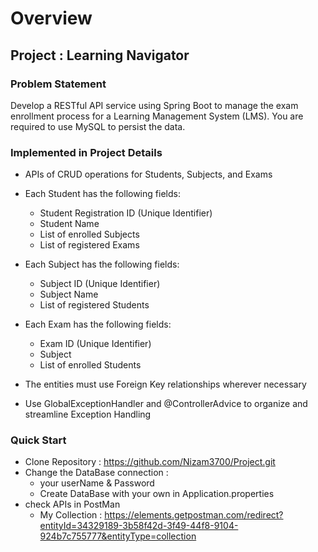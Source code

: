  # Overview
## Project : Learning Navigator
### Problem Statement
Develop a RESTful API service using Spring Boot to manage the exam enrollment process for a Learning Management System (LMS). You are required to use MySQL to persist the data.

### Implemented in Project Details
* APIs of CRUD operations for Students, Subjects, and Exams
* Each Student has the following fields:
  * Student Registration ID (Unique Identifier)
  * Student Name
  * List of enrolled Subjects
  * List of registered Exams
* Each Subject has the following fields:
  *  Subject ID (Unique Identifier)
   * Subject Name
   * List of registered Students
* Each Exam has the following fields:
    * Exam ID (Unique Identifier)
    * Subject
    * List of enrolled Students

* The entities must use Foreign Key relationships wherever necessary
* Use GlobalExceptionHandler and @ControllerAdvice to organize and streamline Exception Handling

### Quick Start 
* Clone Repository : https://github.com/Nizam3700/Project.git
* Change the DataBase connection :
  * your userName & Password 
  * Create DataBase with your own in Application.properties
* check APIs in PostMan
  * My Collection : https://elements.getpostman.com/redirect?entityId=34329189-3b58f42d-3f49-44f8-9104-924b7c755777&entityType=collection
